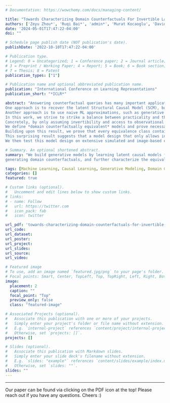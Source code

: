 ```yaml
---
# Documentation: https://wowchemy.com/docs/managing-content/

title: "Towards Characterizing Domain Counterfactuals For Invertible Latent Causal Models"
authors: ['Zeyu Zhou*', 'Ruqi Bai*', 'admin*', 'Murat Kocaoglu', 'David I. Inouye']
date: '2024-05-01T17:47:22-04:00'
doi: ""

# Schedule page publish date (NOT publication's date).
publishDate: '2022-10-10T17:47:22-04:00'

# Publication type.
# Legend: 0 = Uncategorized; 1 = Conference paper; 2 = Journal article;
# 3 = Preprint / Working Paper; 4 = Report; 5 = Book; 6 = Book section;
# 7 = Thesis; 8 = Patent
publication_types: ["1"]

# Publication name and optional abbreviated publication name.
publication: "International Conference on Learning Representations"
publication_short: "*ICLR*"

abstract: "Answering counterfactual queries has many important applications such as knowledge discovery and explainability, but is challenging when causal variables are unobserved and we only see a projection onto an observation space, for instance, image pixels.
One approach is to recover the latent Structural Causal Model (SCM), but this typically needs unrealistic assumptions, such as linearity of the causal mechanisms.
Another approach is to use naive ML approximations, such as generative models, to generate counterfactual samples; however, these lack guarantees of accuracy.
In this work, we strive to strike a balance between practicality and theoretical guarantees by focusing on a specific type of causal query called *domain counterfactuals*, which hypothesizes what a sample would have looked like if it had been generated in a different domain (or environment).
Concretely, by only assuming invertibility and access to observational data from different domains, we aim to improve domain counterfactual estimation both theoretically and practically.
We define *domain counterfactually equivalent* models and prove necessary and sufficient properties for equivalent models that provide a tight characterization of the domain counterfactual equivalence classes.
Building upon this result, we prove that every equivalence class contains a model where all intervened variables are at the end when topologically sorted by the causal DAG, i.e., all non-intervened variables have no intervened ancestors.
This surprising result suggests that a model design that only allows intervention in the last $k$ latent variables may improve model estimation for counterfactuals.
We then test this model design on extensive simulated and image-based experiments which show the sparse canonical model indeed improves counterfactual estimation over baseline non-sparse models."

# Summary. An optional shortened abstract.
summary: "We build generative models by learning latent causal models from data observed from different domains for the purpose of
generating domain counterfactuals, and further characterize the equivalence classes for such latent causal models."

tags: [Machine Learning, Causal Learning, Generative Modeling, Domain Generalization]
categories: []
featured: true

# Custom links (optional).
#   Uncomment and edit lines below to show custom links.
# links:
# - name: Follow
#   url: https://twitter.com
#   icon_pack: fab
#   icon: twitter

url_pdf: 'towards-characterizing-domain-counterfactuals-for-invertible-latent-causal-models'
url_code:
url_dataset:
url_poster:
url_project:
url_slides:
url_source:
url_video:

# Featured image
# To use, add an image named `featured.jpg/png` to your page's folder. 
# Focal points: Smart, Center, TopLeft, Top, TopRight, Left, Right, BottomLeft, Bottom, BottomRight.
image:
  placement: 2
  caption: ""
  focal_point: "Top"
  preview_only: false
  class: "featured-image"

# Associated Projects (optional).
#   Associate this publication with one or more of your projects.
#   Simply enter your project's folder or file name without extension.
#   E.g. `internal-project` references `content/project/internal-project/index.md`.
#   Otherwise, set `projects: []`.
projects: []

# Slides (optional).
#   Associate this publication with Markdown slides.
#   Simply enter your slide deck's filename without extension.
#   E.g. `slides: "example"` references `content/slides/example/index.md`.
#   Otherwise, set `slides: ""`.
slides: ""
---
```


---
Our paper can be found via clicking on the PDF icon at the top! Please reach out if you have any questions. Cheers :)
